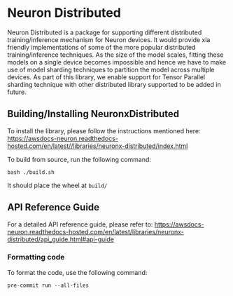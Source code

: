 # Neuron Distributed

Neuron Distributed is a package for supporting different distributed training/inference mechanism for Neuron devices. It would provide xla friendly implementations of some of the more popular distributed training/inference techniques. As the size of the model scales, fitting these models on a single device becomes impossible and hence we have to make use of model sharding techniques to partition the model across multiple devices. As part of this library, we enable support for Tensor Parallel sharding technique with other distributed library supported to be added in future.

## Building/Installing NeuronxDistributed

To install the library, please follow the instructions mentioned here: https://awsdocs-neuron.readthedocs-hosted.com/en/latest//libraries/neuronx-distributed/index.html

To build from source, run the following command:

```
bash ./build.sh
```

It should place the wheel at `build/`

## API Reference Guide

For a detailed API reference guide, please refer to: https://awsdocs-neuron.readthedocs-hosted.com/en/latest/libraries/neuronx-distributed/api_guide.html#api-guide


### Formatting code

To format the code, use the following command:
```
pre-commit run --all-files
```
